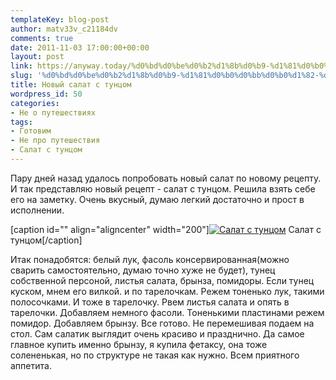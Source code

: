 ```yaml
---
templateKey: blog-post
author: matv33v_c21184dv
comments: true
date: 2011-11-03 17:00:00+00:00
layout: post
link: https://anyway.today/%d0%bd%d0%be%d0%b2%d1%8b%d0%b9-%d1%81%d0%b0%d0%bb%d0%b0%d1%82-%d1%81-%d1%82%d1%83%d0%bd%d1%86%d0%be%d0%bc/
slug: '%d0%bd%d0%be%d0%b2%d1%8b%d0%b9-%d1%81%d0%b0%d0%bb%d0%b0%d1%82-%d1%81-%d1%82%d1%83%d0%bd%d1%86%d0%be%d0%bc'
title: Новый салат с тунцом
wordpress_id: 50
categories:
- Не о путешествиях
tags:
- Готовим
- Не про путешествия
- Салат с тунцом
---
```


Пару дней назад удалось попробовать новый салат по новому рецепту. И так представляю новый рецепт - салат с тунцом. Решила взять себе его на заметку. Очень вкусный, думаю легкий достаточно и прост в исполнении.







[caption id="" align="aligncenter" width="200"][![Салат с тунцом](http://anyway.today/wp-content/uploads/2011/11/25D0-25A4-25D0-25BE-25D1-2582-25D0-25BE0270-300x225.jpg)](http://anyway.today/wp-content/uploads/2011/11/25D0-25A4-25D0-25BE-25D1-2582-25D0-25BE0270.jpg) Салат с тунцом[/caption]






<!-- more -->
Итак понадобятся: белый лук, фасоль консервированная(можно сварить самостоятельно, думаю точно хуже не будет), тунец собственной персоной, листья салата, брынза, помидоры.
Если тунец куском, мнем его вилкой. и по тарелочкам. Режем тоненько лук, такими полосочками. И тоже в тарелочку. Рвем листья салата и опять в тарелочки. Добавляем немного фасоли. Тоненькими пластинами режем помидор. Добавляем брынзу. Все готово. Не перемешивая подаем на стол. Сам салатик выглядит очень красиво и празднично. Да самое главное купить именно брынзу, я купила фетаксу, она тоже солененькая, но по структуре не такая как нужно. Всем приятного аппетита.
